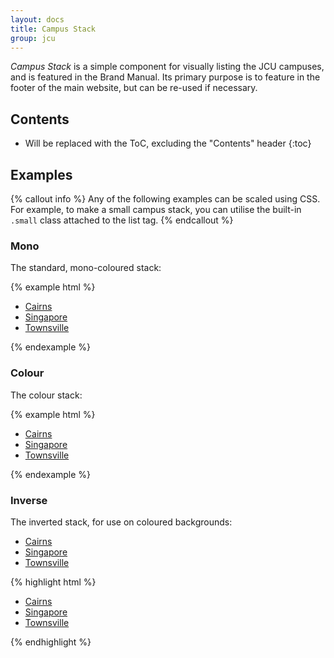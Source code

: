 ```yaml
---
layout: docs
title: Campus Stack
group: jcu
---
```


*Campus Stack* is a simple component for visually listing the JCU campuses,
and is featured in the Brand Manual.  Its primary purpose is to feature in the
footer of the main website, but can be re-used if necessary.

## Contents

* Will be replaced with the ToC, excluding the "Contents" header
{:toc}

## Examples

{% callout info %}
Any of the following examples can be scaled using CSS.  For example, to make a
small campus stack, you can utilise the built-in `.small` class attached to the
list tag.
{% endcallout %}

### Mono

The standard, mono-coloured stack:

{% example html %}
<ul class="jcu-campus-stack">
  <li><a href="#">Cairns</a></li>
  <li><a href="#">Singapore</a></li>
  <li><a href="#">Townsville</a></li>
</ul>
{% endexample %}

### Colour

The colour stack:

{% example html %}
<ul class="jcu-campus-stack jcu-campus-stack--color">
  <li><a href="#">Cairns</a></li>
  <li><a href="#">Singapore</a></li>
  <li><a href="#">Townsville</a></li>
</ul>
{% endexample %}

### Inverse

The inverted stack, for use on coloured backgrounds:

<div class="bd-example jcu-bg--gradient-blue">
  <ul class="jcu-campus-stack jcu-campus-stack--inverse">
    <li><a href="#">Cairns</a></li>
    <li><a href="#">Singapore</a></li>
    <li><a href="#">Townsville</a></li>
  </ul>
</div>

{% highlight html %}
<ul class="jcu-campus-stack jcu-campus-stack--inverse">
  <li><a href="#">Cairns</a></li>
  <li><a href="#">Singapore</a></li>
  <li><a href="#">Townsville</a></li>
</ul>
{% endhighlight %}
